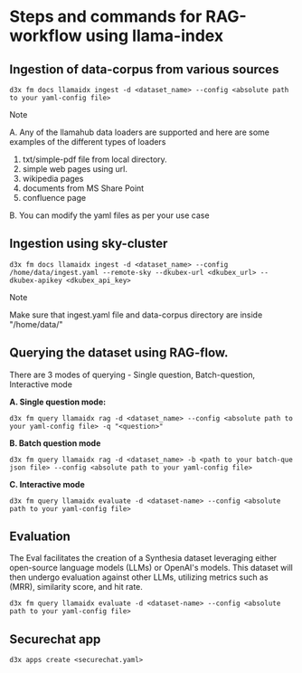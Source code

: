 # Steps and commands for RAG-workflow using llama-index

## Ingestion of data-corpus from various sources

```
d3x fm docs llamaidx ingest -d <dataset_name> --config <absolute path to your yaml-config file>
```

> [!NOTE]  
> A. Any of the llamahub data loaders are supported and here are some examples of the different types of loaders
  > 1. txt/simple-pdf file from local directory.
  > 2. simple web pages using url.
  > 3. wikipedia pages
  > 4. documents from MS Share Point
  > 5. confluence page
>      
> B. You can modify the yaml files as per your use case


## Ingestion using sky-cluster

```
d3x fm docs llamaidx ingest -d <dataset_name> --config /home/data/ingest.yaml --remote-sky --dkubex-url <dkubex_url> --dkubex-apikey <dkubex_api_key>
```

> [!NOTE]  
> Make sure that ingest.yaml file and data-corpus directory are inside "/home/data/"

## Querying the dataset using RAG-flow.

There are 3 modes of querying - Single question, Batch-question, Interactive mode

**A. Single question mode:**

```
d3x fm query llamaidx rag -d <dataset_name> --config <absolute path to your yaml-config file> -q "<question>"
```

**B. Batch question mode**

```
d3x fm query llamaidx rag -d <dataset_name> -b <path to your batch-que json file> --config <absolute path to your yaml-config file>
```

**C. Interactive mode**

```
d3x fm query llamaidx evaluate -d <dataset-name> --config <absolute path to your yaml-config file>
```

## Evaluation

The Eval facilitates the creation of a Synthesia dataset leveraging either open-source language models (LLMs) or OpenAI's models. This dataset will then undergo evaluation against other LLMs, utilizing metrics such as (MRR), similarity score, and hit rate.

```
d3x fm query llamaidx evaluate -d <dataset-name> --config <absolute path to your yaml-config file>
```

## Securechat app

```
d3x apps create <securechat.yaml>
```
